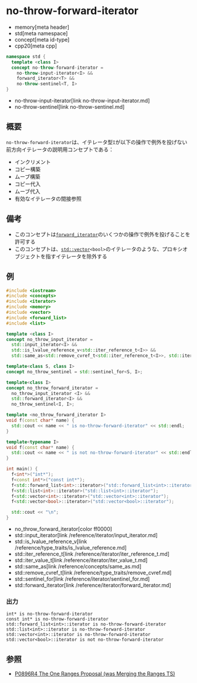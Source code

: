 # no-throw-forward-iterator
* memory[meta header]
* std[meta namespace]
* concept[meta id-type]
* cpp20[meta cpp]

```cpp
namespace std {
  template <class I>
  concept no-throw-forward-iterator =
    no-throw-input-iterator<I> &&
    forward_iterator<T> &&
    no-throw-sentinel<T, I>
}
```
* no-throw-input-iterator[link no-throw-input-iterator.md]
* no-throw-sentinel[link no-throw-sentinel.md]

## 概要

`no-throw-forward-iterator`は、イテレータ型`I`が以下の操作で例外を投げない前方向イテレータの説明用コンセプトである：

- インクリメント
- コピー構築
- ムーブ構築
- コピー代入
- ムーブ代入
- 有効なイテレータの間接参照


## 備考
- このコンセプトは[`forward_iterator`](/reference/iterator/forward_iterator.md)のいくつかの操作で例外を投げることを許可する
- このコンセプトは、[`std::vector`](/reference/vector/vector.md)`<bool>`のイテレータのような、プロキシオブジェクトを指すイテレータを除外する


## 例
```cpp example
#include <iostream>
#include <concepts>
#include <iterator>
#include <memory>
#include <vector>
#include <forward_list>
#include <list>

template <class I>
concept no_throw_input_iterator =
  std::input_iterator<I> &&
  std::is_lvalue_reference_v<std::iter_reference_t<I>> &&
  std::same_as<std::remove_cvref_t<std::iter_reference_t<I>>, std::iter_value_t<I>>;

template<class S, class I>
concept no_throw_sentinel = std::sentinel_for<S, I>;

template<class I>
concept no_throw_forward_iterator =
  no_throw_input_iterator <I> &&
  std::forward_iterator<I> &&
  no_throw_sentinel<I, I>;

template <no_throw_forward_iterator I>
void f(const char* name) {
  std::cout << name << " is no-throw-forward-iterator" << std::endl;
}

template<typename I>
void f(const char* name) {
  std::cout << name << " is not no-throw-forward-iterator" << std::endl;
}

int main() {
  f<int*>("int*");
  f<const int*>("const int*");
  f<std::forward_list<int>::iterator>("std::forward_list<int>::iterator");
  f<std::list<int>::iterator>("std::list<int>::iterator");
  f<std::vector<int>::iterator>("std::vector<int>::iterator");
  f<std::vector<bool>::iterator>("std::vector<bool>::iterator");

  std::cout << "\n";
}
```
* no_throw_forward_iterator[color ff0000]
* std::input_iterator[link /reference/iterator/input_iterator.md]
* std::is_lvalue_reference_v[link /reference/type_traits/is_lvalue_reference.md]
* std::iter_reference_t[link /reference/iterator/iter_reference_t.md]
* std::iter_value_t[link /reference/iterator/iter_value_t.md]
* std::same_as[link /reference/concepts/same_as.md]
* std::remove_cvref_t[link /reference/type_traits/remove_cvref.md]
* std::sentinel_for[link /reference/iterator/sentinel_for.md]
* std::forward_iterator[link /reference/iterator/forward_iterator.md]

### 出力
```
int* is no-throw-forward-iterator
const int* is no-throw-forward-iterator
std::forward_list<int>::iterator is no-throw-forward-iterator
std::list<int>::iterator is no-throw-forward-iterator
std::vector<int>::iterator is no-throw-forward-iterator
std::vector<bool>::iterator is not no-throw-forward-iterator
```


## 参照
- [P0896R4 The One Ranges Proposal (was Merging the Ranges TS)](http://www.open-std.org/jtc1/sc22/wg21/docs/papers/2018/p0896r4.pdf)
